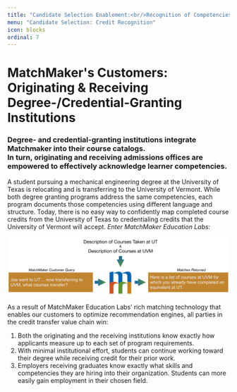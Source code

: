 ```yaml
---
title: "Candidate Selection Enablement:<br/>Recognition of Competencies Achieved"
menu: "Candidate Selection: Credit Recognition"
icon: blocks
ordinal: 7
---
```

# MatchMaker's Customers:<br/>Originating & Receiving Degree-/Credential-Granting Institutions

### Degree- and credential-granting institutions integrate Matchmaker into their course catalogs.<br/> In turn, originating and receiving admissions offices are empowered to effectively acknowledge learner competencies.  

A student pursuing a mechanical engineering degree at the University of Texas is relocating and is transferring to the University of Vermont. While both degree granting programs address the same competencies, each program documents those competencies using different language and structure. Today, there is no easy way to confidently map completed course credits from the University of Texas to credentialing credits that the University of Vermont will accept. *Enter MatchMaker Education Labs:*

![MatchMaker University Transfer Diagram](/mmassets/MM-Example-Transfer.svg)

As a result of MatchMaker Education Labs’ rich matching technology that enables our customers to optimize recommendation engines, all parties in the credit transfer value chain win:

1. Both the originating and the receiving institutions know exactly how applicants measure up to each set of program requirements.
2. With minimal institutional effort, students can continue working toward their degree while receiving credit for their prior work.
3. Employers receiving graduates know exactly what skills and competencies they are hiring into their organization. Students can more easily gain employment in their chosen field.


